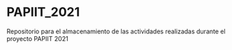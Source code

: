 # PAPIIT_2021
Repositorio para el almacenamiento de las actividades realizadas durante el proyecto PAPIIT 2021
